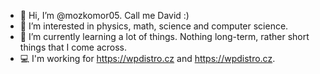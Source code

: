 - 👋 Hi, I’m @mozkomor05. Call me David :)
- 👀 I’m interested in physics, math, science and computer science.
- 🌱 I’m currently learning a lot of things. Nothing long-term, rather short things that I come across.
- 💻 I'm working for https://wpdistro.cz and https://wpdistro.cz.

<!---
mozkomor05/mozkomor05 is a ✨ special ✨ repository because its `README.md` (this file) appears on your GitHub profile.
You can click the Preview link to take a look at your changes.
--->
